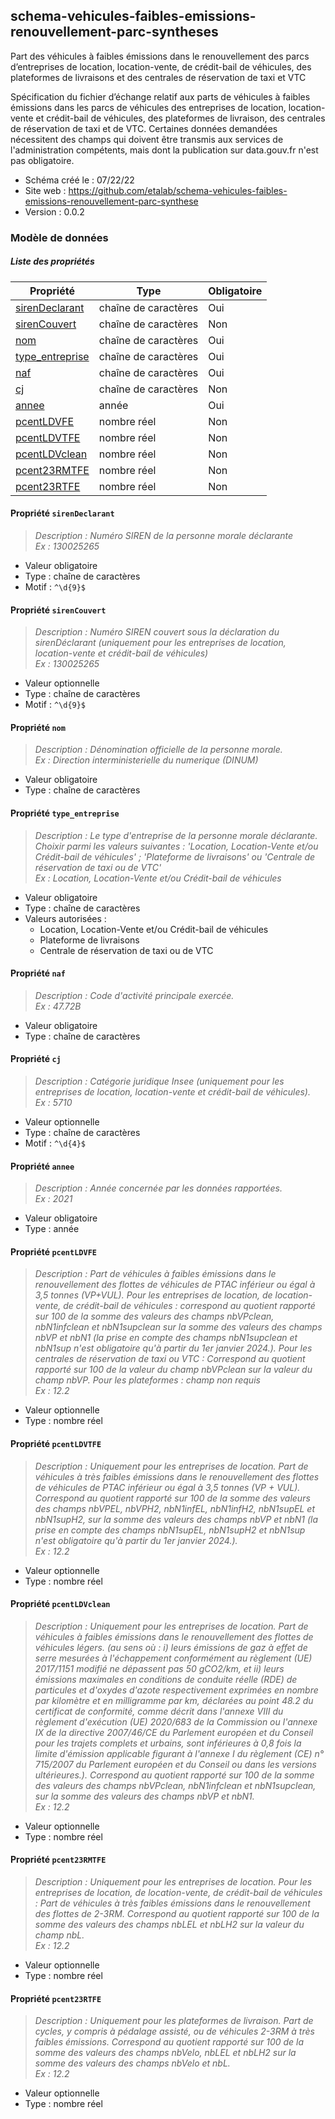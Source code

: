 <MenuSchema />

## schema-vehicules-faibles-emissions-renouvellement-parc-syntheses

Part des véhicules à faibles émissions dans le renouvellement des parcs d’entreprises de location, location-vente, de crédit-bail de véhicules, des plateformes de livraisons et des centrales de réservation de taxi et VTC

Spécification du fichier d’échange relatif aux parts de véhicules à faibles émissions dans les parcs de véhicules des entreprises de location, location-vente et crédit-bail de véhicules, des plateformes de livraison, des centrales de réservation de taxi et de VTC. Certaines données demandées nécessitent des champs qui doivent être transmis aux services de l'administration compétents, mais dont la publication sur data.gouv.fr n'est pas obligatoire.

- Schéma créé le : 07/22/22
- Site web : https://github.com/etalab/schema-vehicules-faibles-emissions-renouvellement-parc-synthese
- Version : 0.0.2

### Modèle de données


##### Liste des propriétés

| Propriété | Type | Obligatoire |
| -- | -- | -- |
| [sirenDeclarant](#propriete-sirendeclarant) | chaîne de caractères  | Oui |
| [sirenCouvert](#propriete-sirencouvert) | chaîne de caractères  | Non |
| [nom](#propriete-nom) | chaîne de caractères  | Oui |
| [type_entreprise](#propriete-type-entreprise) | chaîne de caractères  | Oui |
| [naf](#propriete-naf) | chaîne de caractères  | Oui |
| [cj](#propriete-cj) | chaîne de caractères  | Non |
| [annee](#propriete-annee) | année  | Oui |
| [pcentLDVFE](#propriete-pcentldvfe) | nombre réel  | Non |
| [pcentLDVTFE](#propriete-pcentldvtfe) | nombre réel  | Non |
| [pcentLDVclean](#propriete-pcentldvclean) | nombre réel  | Non |
| [pcent23RMTFE](#propriete-pcent23rmtfe) | nombre réel  | Non |
| [pcent23RTFE](#propriete-pcent23rtfe) | nombre réel  | Non |

#### Propriété `sirenDeclarant`

> *Description : Numéro SIREN de la personne morale déclarante<br/>Ex : 130025265*
- Valeur obligatoire
- Type : chaîne de caractères
- Motif : `^\d{9}$`

#### Propriété `sirenCouvert`

> *Description : Numéro SIREN couvert sous la déclaration du sirenDéclarant (uniquement pour les entreprises de location, location-vente et crédit-bail de véhicules)<br/>Ex : 130025265*
- Valeur optionnelle
- Type : chaîne de caractères
- Motif : `^\d{9}$`

#### Propriété `nom`

> *Description : Dénomination officielle de la personne morale.<br/>Ex : Direction interministerielle du numerique (DINUM)*
- Valeur obligatoire
- Type : chaîne de caractères

#### Propriété `type_entreprise`

> *Description : Le type d'entreprise de la personne morale déclarante. Choixir parmi les valeurs suivantes : 'Location, Location-Vente et/ou Crédit-bail de véhicules' ; 'Plateforme de livraisons' ou 'Centrale de réservation de taxi ou de VTC'<br/>Ex : Location, Location-Vente et/ou Crédit-bail de véhicules*
- Valeur obligatoire
- Type : chaîne de caractères
- Valeurs autorisées : 
    - Location, Location-Vente et/ou Crédit-bail de véhicules
    - Plateforme de livraisons
    - Centrale de réservation de taxi ou de VTC

#### Propriété `naf`

> *Description : Code d'activité principale exercée.<br/>Ex : 47.72B*
- Valeur obligatoire
- Type : chaîne de caractères

#### Propriété `cj`

> *Description : Catégorie juridique Insee (uniquement pour les entreprises de location, location-vente et crédit-bail de véhicules).<br/>Ex : 5710*
- Valeur optionnelle
- Type : chaîne de caractères
- Motif : `^\d{4}$`

#### Propriété `annee`

> *Description : Année concernée par les données rapportées.<br/>Ex : 2021*
- Valeur obligatoire
- Type : année

#### Propriété `pcentLDVFE`

> *Description : Part de véhicules à faibles émissions dans le renouvellement des flottes de véhicules de PTAC inférieur ou égal à 3,5 tonnes (VP+VUL). 
 Pour les entreprises de location, de location-vente, de crédit-bail de véhicules : correspond au quotient rapporté sur 100 de la somme des valeurs des champs nbVPclean, nbN1infclean et nbN1supclean sur la somme des valeurs des champs nbVP et nbN1 (la prise en compte des champs nbN1supclean et nbN1sup n'est obligatoire qu'à partir du 1er janvier 2024.). 
 Pour les centrales de réservation de taxi ou VTC :  Correspond au quotient rapporté sur 100 de la valeur du champ nbVPclean sur la valeur du champ nbVP. 
 Pour les plateformes : champ non requis<br/>Ex : 12.2*
- Valeur optionnelle
- Type : nombre réel

#### Propriété `pcentLDVTFE`

> *Description : Uniquement pour les entreprises de location. 
 Part de véhicules à très faibles émissions dans le renouvellement des flottes de véhicules de PTAC inférieur ou égal à 3,5 tonnes (VP + VUL). 
Correspond au quotient rapporté sur 100 de la somme des valeurs des champs nbVPEL, nbVPH2, nbN1infEL, nbN1infH2, nbN1supEL et nbN1supH2, sur la somme des valeurs des champs nbVP et nbN1 (la prise en compte des champs nbN1supEL, nbN1supH2 et nbN1sup n'est obligatoire qu'à partir du 1er janvier 2024.).<br/>Ex : 12.2*
- Valeur optionnelle
- Type : nombre réel

#### Propriété `pcentLDVclean`

> *Description : Uniquement pour les entreprises de location. 
Part de véhicules à faibles émissions dans le renouvellement des flottes de véhicules légers. (au sens où : 
 i) leurs émissions de gaz à effet de serre mesurées à l'échappement conformément au règlement (UE) 2017/1151 modifié ne dépassent pas 50 gCO2/km, et 
 ii) leurs émissions maximales en conditions de conduite réelle (RDE) de particules et d'oxydes d'azote respectivement exprimées en nombre par kilomètre et en milligramme par km, déclarées au point 48.2 du certificat de conformité, comme décrit dans l'annexe VIII du règlement d'exécution (UE) 2020/683 de la Commission ou l'annexe IX de la directive 2007/46/CE du Parlement européen et du Conseil pour les trajets complets et urbains, sont inférieures à 0,8 fois la limite d'émission applicable figurant à l'annexe I du règlement (CE) n° 715/2007 du Parlement européen et du Conseil ou dans les versions ultérieures.). 
Correspond au quotient rapporté sur 100 de la somme des valeurs des champs nbVPclean, nbN1infclean et nbN1supclean, sur la somme des valeurs des champs nbVP et nbN1.<br/>Ex : 12.2*
- Valeur optionnelle
- Type : nombre réel

#### Propriété `pcent23RMTFE`

> *Description : Uniquement pour les entreprises de location. 
 Pour les entreprises de location, de location-vente, de crédit-bail de véhicules : Part de véhicules à très faibles émissions dans le renouvellement des flottes de 2-3RM. 
Correspond au quotient rapporté sur 100 de la somme des valeurs des champs nbLEL et nbLH2 sur la valeur du champ nbL.<br/>Ex : 12.2*
- Valeur optionnelle
- Type : nombre réel

#### Propriété `pcent23RTFE`

> *Description : Uniquement pour les plateformes de livraison. 
Part de cycles, y compris à pédalage assisté, ou de véhicules 2-3RM à très faibles émissions. Correspond au quotient rapporté sur 100 de la somme des valeurs des champs nbVelo, nbLEL et nbLH2 sur la somme des valeurs des champs nbVelo et nbL.<br/>Ex : 12.2*
- Valeur optionnelle
- Type : nombre réel
